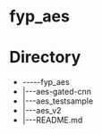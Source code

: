 # fyp_aes


# Directory
- -----fyp_aes
-  |---aes-gated-cnn
-  |---aes_testsample
-  |---aes_v2
-  |---README.md
